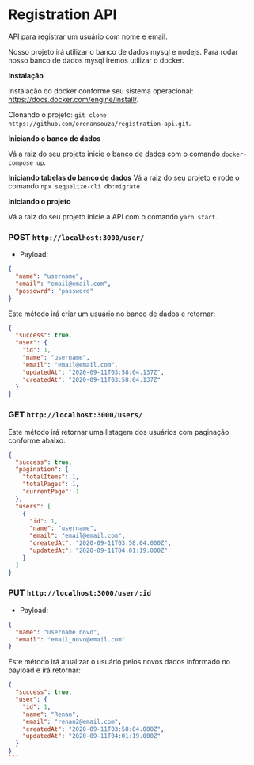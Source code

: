 # Registration API

API para registrar um usuário com nome e email.

Nosso projeto irá utilizar o banco de dados mysql e nodejs.
Para rodar nosso banco de dados mysql iremos utilizar o docker.

**Instalação**

Instalação do docker conforme seu sistema operacional: https://docs.docker.com/engine/install/.

Clonando o projeto: `git clone https://github.com/orenansouza/registration-api.git`.

**Iniciando o banco de dados**

Vá a raiz do seu projeto inicie o banco de dados com o comando `docker-compose up`.

**Iniciando tabelas do banco de dados**
Vá a raiz do seu projeto e rode o comando `npx sequelize-cli db:migrate`

**Iniciando o projeto**

Vá a raiz do seu projeto inicie a API com o comando `yarn start`.

### POST `http://localhost:3000/user/`

- Payload:

```json
{
  "name": "username",
  "email": "email@email.com",
  "passowrd": "password"
}
```

Este método irá criar um usuário no banco de dados e retornar:

```json
{
  "success": true,
  "user": {
    "id": 1,
    "name": "username",
    "email": "email@email.com",
    "updatedAt": "2020-09-11T03:58:04.137Z",
    "createdAt": "2020-09-11T03:58:04.137Z"
  }
}
```

### GET `http://localhost:3000/users/`

Este método irá retornar uma listagem dos usuários com paginação conforme abaixo:

```json
{
  "success": true,
  "pagination": {
    "totalItems": 1,
    "totalPages": 1,
    "currentPage": 1
  },
  "users": [
    {
      "id": 1,
      "name": "username",
      "email": "email@email.com",
      "createdAt": "2020-09-11T03:58:04.000Z",
      "updatedAt": "2020-09-11T04:01:19.000Z"
    }
  ]
}
```

### PUT `http://localhost:3000/user/:id`

- Payload:

```json
{
  "name": "username novo",
  "email": "email_novo@email.com"
}
```

Este método irá atualizar o usuário pelos novos dados informado no payload e irá retornar:

````json
{
  "success": true,
  "user": {
    "id": 1,
    "name": "Renan",
    "email": "renan2@email.com",
    "createdAt": "2020-09-11T03:58:04.000Z",
    "updatedAt": "2020-09-11T04:01:19.000Z"
  }
}
```
````
